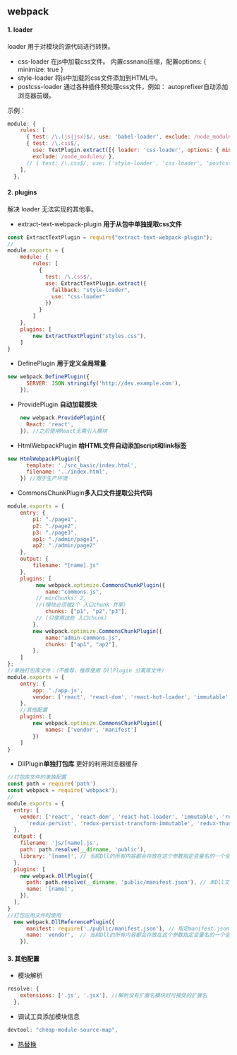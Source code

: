 ## webpack

#### 1. loader
loader 用于对模块的源代码进行转换。
- css-loader
在js中加载css文件。
内置cssnano压缩，配置options: { minimize: true }
- style-loader
将js中加载的css文件添加到HTML中。
- postcss-loader
通过各种插件预处理css文件，例如：
autoprefixer自动添加浏览器前缀。

示例：
```javascript
module: {
    rules: [
      { test: /\.(js|jsx)$/, use: 'babel-loader', exclude: /node_modules/ },
      { test: /\.css$/,
        use: TextPlugin.extract([{ loader: 'css-loader', options: { minimize: true } }, 'postcss-loader']),
        exclude: /node_modules/ },
      // { test: /\.css$/, use: ['style-loader', 'css-loader', 'postcss-loader'], exclude: /node_modules/ },
    ],
  },
```

#### 2. plugins
解决 loader 无法实现的其他事。
- extract-text-webpack-plugin **用于从包中单独提取css文件**
```javascript
const ExtractTextPlugin = require("extract-text-webpack-plugin");
//
module.exports = {
    module: {
        rules: [
          {
            test: /\.css$/,
            use: ExtractTextPlugin.extract({
              fallback: "style-loader",
              use: "css-loader"
            })
          }
        ]
    },
    plugins: [
    	new ExtractTextPlugin("styles.css"),
    ]
}
```
- DefinePlugin **用于定义全局常量**
```javascript
new webpack.DefinePlugin({
      SERVER: JSON.stringify('http://dev.example.com'),
    }),
```
- ProvidePlugin **自动加载模块**
```javascript
    new webpack.ProvidePlugin({
      React: 'react',
    }), //之后使用React无需引入模块
```
- HtmlWebpackPlugin **给HTML文件自动添加script和link标签**
```javascript
new HtmlWebpackPlugin({
      template: './src_basic/index.html',
      filename: '../index.html',
    }) //用于生产环境
```
- CommonsChunkPlugin**多入口文件提取公共代码**
```javascript
module.exports = {
    entry: {
        p1: "./page1",
        p2: "./page2",
        p3: "./page3",
        ap1: "./admin/page1",
        ap2: "./admin/page2"
    },
    output: {
        filename: "[name].js"
    },
    plugins: [
         new webpack.optimize.CommonsChunkPlugin({
            name:"commons.js",
         // minChunks: 2,
         //(模块必须被2个 入口chunk 共享)
            chunks: ["p1", "p2","p3"],
         // (只使用这些 入口chunk)
        },
        new webpack.optimize.CommonsChunkPlugin({
			name:"admin-commons.js",
            chunks: ["ap1", "ap2"],
        },
    ]
};
//单独打包库文件：（不推荐，推荐使用 DllPlugin 分离库文件）
module.exports = {
	entry: {
		app: './app.js',
		vendor: ['react', 'react-dom', 'react-hot-loader', 'immutable', 'redux', 'react-redux', 'react-router-dom'],
	},
	//其他配置
	plugins: [
		new webpack.optimize.CommonsChunkPlugin({
            names: ['vendor', 'manifest']
        })
	]
}
```
- DllPlugin**单独打包库** 更好的利用浏览器缓存
```javascript
//打包库文件的单独配置
const path = require('path')
const webpack = require('webpack');
//
module.exports = {
  entry: {
    vendor: ['react', 'react-dom', 'react-hot-loader', 'immutable', 'redux', 'react-redux', 'react-router-dom', 'redux-logger',
      'redux-persist', 'redux-persist-transform-immutable', 'redux-thunk'],
  },
  output: {
    filename: 'js/[name].js',
    path: path.resolve(__dirname, 'public'),
    library: '[name]', // 当前Dll的所有内容都会存放在这个参数指定变量名的一个全局变量下，注意与DllPlugin的name参数保持一致
  },
  plugins: [
    new webpack.DllPlugin({
      path: path.resolve(__dirname, 'public/manifest.json'), // 本Dll文件中各模块的索引，供DllReferencePlugin读取使用
      name: '[name]',
    }),
  ],
}
//打包应用文件时使用
  new webpack.DllReferencePlugin({
      manifest: require('./public/manifest.json'), // 指定manifest.json
      name: 'vendor',  // 当前Dll的所有内容都会存放在这个参数指定变量名的一个全局变量下，注意与DllPlugin的name参数保持一致
    }),
```
#### 3. 其他配置
- 模块解析
```javascript
resolve: {
    extensions: ['.js', '.jsx'], //解析没有扩展名模块时可接受的扩展名
  },
```
- 调试工具添加模块信息
```javascript
devtool: "cheap-module-source-map", 
```
- [热替换](https://github.com/huanqingli/life-note/blob/master/%E5%8E%9F%E5%88%9B%E6%96%87%E7%AB%A0/%E6%8A%80%E6%9C%AF%E7%B1%BB/react-%E7%83%AD%E6%9B%BF%E6%8D%A2.md)